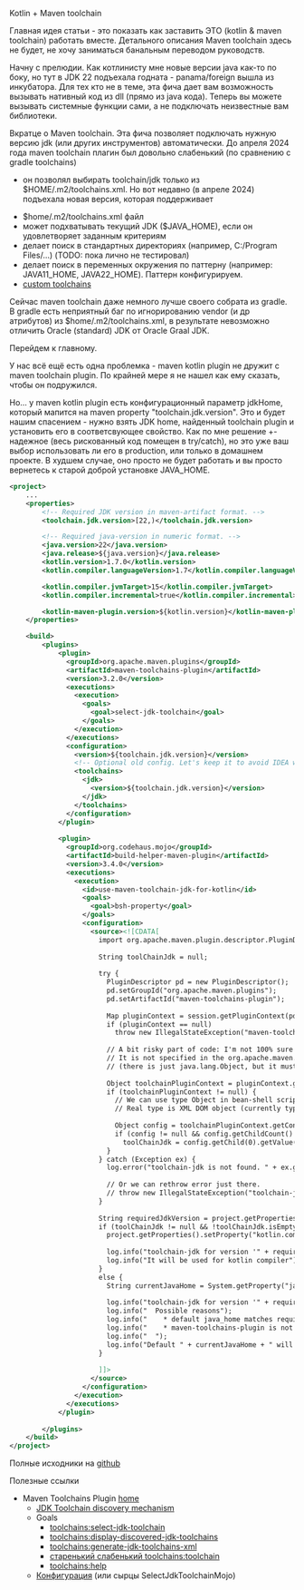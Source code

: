 
Kotlin + Maven toolchain

Главная идея статьи - это показать как заставить ЭТО (kotlin & maven toolchain) работать вместе.
Детального описания Maven toolchain здесь не будет, не хочу заниматься банальным переводом руководств.

Начну с прелюдии.
 Как котлинисту мне новые версии java как-то по боку, но тут в JDK 22 подъехала годната - panama/foreign вышла из инкубатора.
 Для тех кто не в теме, эта фича дает вам возможность вызывать нативный код из dll (прямо из java кода).
 Теперь вы можете вызывать системные функции сами, а не подключать неизвестные вам библиотеки.

Вкратце о Maven toolchain.
Эта фича позволяет подключать нужную версию jdk (или других инструментов) автоматически.
 До апреля 2024 года maven toolchain плагин был довольно слабенький (по сравнению с gradle toolchains)
 - он позволял выбирать toolchain/jdk только из $HOME/.m2/toolchains.xml.
Но вот недавно (в апреле 2024) подъехала новая версия, которая поддерживает
 * $home/.m2/toolchains.xml файл
 * может подхватывать текущий JDK ($JAVA_HOME), если он удовлетворяет заданным критериям
 * делает поиск в стандартных директориях (например, C:/Program Files/...) (TODO: пока лично не тестировал)
 * делает поиск в переменных окружения по паттерну (например: JAVA11_HOME, JAVA22_HOME). Паттерн конфигурируем.
 * [custom toolchains](https://maven.apache.org/plugins/maven-toolchains-plugin/toolchains/custom.html)

Сейчас maven toolchain даже немного лучше своего собрата из gradle.
 В gradle есть неприятный баг по игнорированию vendor (и др атрибутов) из $home/.m2/toolchains.xml,
 в результате невозможно отличить Oracle (standard) JDK от Oracle Graal JDK.


Перейдем к главному.

У нас всё ещё есть одна проблемка - maven kotlin plugin не дружит с maven toolchain plugin.
 По крайней мере я не нашел как ему сказать, чтобы он подружился. 

Но... у maven kotlin plugin есть конфигурационный параметр jdkHome, который мапится на maven property "toolchain.jdk.version".
 Это и будет нашим спасением - нужно взять JDK home, найденный toolchain plugin и установить его в соответсвующее свойство.
 Как по мне решение +- надежное (весь рискованный код помещен в try/catch), но это уже ваш выбор использовать ли его в production,
 или только в домашнем проекте. В худшем случае, оно просто не будет работать и вы просто вернетесь к старой доброй установке JAVA_HOME.


```xml
<project>
    ...
    <properties>
        <!-- Required JDK version in maven-artifact format. -->
        <toolchain.jdk.version>[22,)</toolchain.jdk.version>

        <!-- Required java-version in numeric format. -->
        <java.version>22</java.version>
        <java.release>${java.version}</java.release>
        <kotlin.version>1.7.0</kotlin.version>
        <kotlin.compiler.languageVersion>1.7</kotlin.compiler.languageVersion>

        <kotlin.compiler.jvmTarget>15</kotlin.compiler.jvmTarget>
        <kotlin.compiler.incremental>true</kotlin.compiler.incremental>

        <kotlin-maven-plugin.version>${kotlin.version}</kotlin-maven-plugin.version>
    </properties>

    <build>
        <plugins>
            <plugin>
              <groupId>org.apache.maven.plugins</groupId>
              <artifactId>maven-toolchains-plugin</artifactId>
              <version>3.2.0</version>
              <executions>
                <execution>
                  <goals>
                    <goal>select-jdk-toolchain</goal>
                  </goals>
                </execution>
              </executions>
              <configuration>
                <version>${toolchain.jdk.version}</version>
                <!-- Optional old config. Let's keep it to avoid IDEA warning. -->
                <toolchains>
                  <jdk>
                    <version>${toolchain.jdk.version}</version>
                  </jdk>
                </toolchains>
              </configuration>
            </plugin>
            
            <plugin>
              <groupId>org.codehaus.mojo</groupId>
              <artifactId>build-helper-maven-plugin</artifactId>
              <version>3.4.0</version>
              <executions>
                <execution>
                  <id>use-maven-toolchain-jdk-for-kotlin</id>
                  <goals>
                    <goal>bsh-property</goal>
                  </goals>
                  <configuration>
                    <source><![CDATA[
                      import org.apache.maven.plugin.descriptor.PluginDescriptor;
            
                      String toolChainJdk = null;
            
                      try {
                        PluginDescriptor pd = new PluginDescriptor();
                        pd.setGroupId("org.apache.maven.plugins");
                        pd.setArtifactId("maven-toolchains-plugin");
            
                        Map pluginContext = session.getPluginContext(pd, project);
                        if (pluginContext == null)
                          throw new IllegalStateException("maven-toolchains-plugin plugin context is not found. Probably it is not set up.");
            
                        // A bit risky part of code: I'm not 100% sure that this class will be used in the future.
                        // It is not specified in the org.apache.maven.model.ConfigurationContainer
                        // (there is just java.lang.Object, but it must be some DOM)
            
                        Object toolchainPluginContext = pluginContext.get("toolchain-jdk");
                        if (toolchainPluginContext != null) {
                          // We can use type Object in bean-shell script instead of Xpp3Dom.
                          // Real type is XML DOM object (currently type is org.codehaus.plexus.util.xml.Xpp3Dom class)
            
                          Object config = toolchainPluginContext.getConfiguration();
                          if (config != null && config.getChildCount() > 0)
                            toolChainJdk = config.getChild(0).getValue().trim();
                        }
                      } catch (Exception ex) {
                        log.error("toolchain-jdk is not found. " + ex.getMessage(), ex);
            
                        // Or we can rethrow error just there.
                        // throw new IllegalStateException("toolchain-jdk is not found.", ex);
                      }
            
                      String requiredJdkVersion = project.getProperties().getProperty("toolchain.jdk.version");
                      if (toolChainJdk != null && !toolChainJdk.isEmpty()) {
                        project.getProperties().setProperty("kotlin.compiler.jdkHome", toolChainJdk);
            
                        log.info("toolchain-jdk for version '" + requiredJdkVersion + "' is " + toolChainJdk);
                        log.info("It will be used for kotlin compiler");
                      }
                      else {
                        String currentJavaHome = System.getProperty("java.home");
            
                        log.info("toolchain-jdk for version '" + requiredJdkVersion + "' is not found.");
                        log.info("  Possible reasons");
                        log.info("    * default java_home matches required java version ");
                        log.info("    * maven-toolchains-plugin is not configured properly");
                        log.info("  ");
                        log.info("Default " + currentJavaHome + " will be used.");
                      }
            
                      ]]>
                    </source>
                  </configuration>
                </execution>
              </executions>
            </plugin>
        
        </plugins>
    </build>
</project>
```

Полные исходники на [github](https://github.com/odisseylm/kotlin-with-maven-toolchain)

Полезные ссылки
* Maven Toolchains Plugin [home](https://maven.apache.org/plugins/maven-toolchains-plugin/)
    * [JDK Toolchain discovery mechanism](https://maven.apache.org/plugins/maven-toolchains-plugin/toolchains/jdk-discovery.html)
    * Goals
        * [toolchains:select-jdk-toolchain](https://maven.apache.org/plugins/maven-toolchains-plugin/select-jdk-toolchain-mojo.html)
        * [toolchains:display-discovered-jdk-toolchains](https://maven.apache.org/plugins/maven-toolchains-plugin/display-discovered-jdk-toolchains-mojo.html)
        * [toolchains:generate-jdk-toolchains-xml](https://maven.apache.org/plugins/maven-toolchains-plugin/generate-jdk-toolchains-xml-mojo.html)
        * [старенький слабенький toolchains:toolchain](https://maven.apache.org/plugins/maven-toolchains-plugin/toolchain-mojo.html)
        * [toolchains:help](https://maven.apache.org/plugins/maven-toolchains-plugin/help-mojo.html)
    * [Конфигурация](https://maven.apache.org/plugins-archives/maven-toolchains-plugin-LATEST/select-jdk-toolchain-mojo.html) (или сырцы SelectJdkToolchainMojo)
